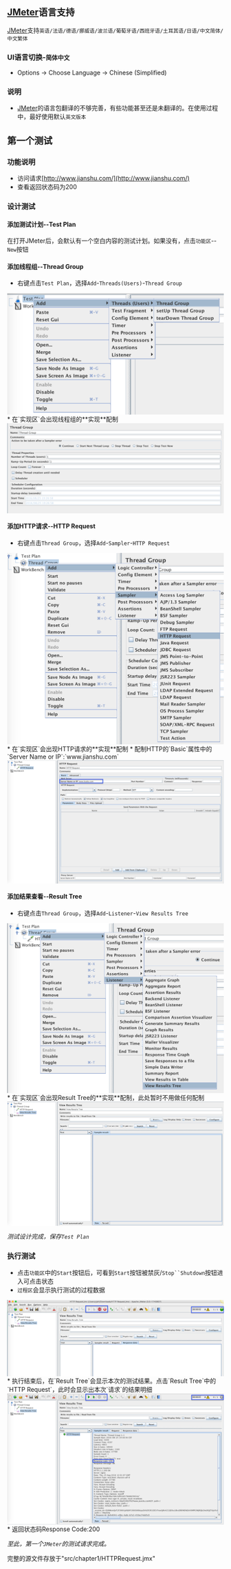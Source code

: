 
## [JMeter](http://jmeter.apache.org/)语言支持

[JMeter](http://jmeter.apache.org/)支持`英语/法语/德语/挪威语/波兰语/葡萄牙语/西班牙语/土耳其语/日语/中文简体/中文繁体`

### UI语言切换-`简体中文`

* Options -> Choose Language -> Chinese (Simplified)

### 说明

* [JMeter](http://jmeter.apache.org/)的语言包翻译的不够完善，有些功能甚至还是未翻译的。在使用过程中，最好使用默认`英文版本`


## 第一个测试

### 功能说明
* 访问请求[http://www.jianshu.com/](http://www.jianshu.com/)
* 查看返回状态码为200

### 设计测试

#### 添加测试计划--Test Plan
 在打开JMeter后，会默认有一个空白内容的测试计划。如果没有，点击`功能区`--`New`按钮

#### 添加线程组--Thread Group
* 右键点击`Test Plan`，选择`Add`-`Threads(Users)`-`Thread Group`
<img src='../img/New-ThreadGroup.png' align='center'/>
* 在`实现区`会出现线程组的**实现**配制
<img src='../img/ThreadGroup-config.png' align='center'/>

#### 添加HTTP请求--HTTP Request
* 右键点击`Thread Group`，选择`Add`-`Sampler`-`HTTP Request`
<img src='../img/New-HttpRequest.png' align='center'>
* 在`实现区`会出现HTTP请求的**实现**配制
* 配制HTTP的`Basic`属性中的`Server Name or IP`:`www.jianshu.com`
<img src='../img/HttpRequest-config.png' align='center'>

#### 添加结果查看--Result Tree
* 右键点击`Thread Group`，选择`Add`-`Listener`-`View Results Tree`
<img src='../img/New-ResultTree.png' align='center'>
* 在`实现区`会出现Result Tree的**实现**配制，此处暂时不用做任何配制
<img src='../img/ResultTree-Config.png' align='center'>

_测试设计完成，保存`Test Plan`_

### 执行测试
* 点击`功能区`中的`Start`按钮后，可看到`Start`按钮被禁灰/`Stop``Shutdown`按钮进入可点击状态
* `过程区`会显示执行测试的过程数据
<img src='../img/ExecuteProgress.png' align='center' >
* 执行结束后，在`Result Tree`会显示本次的测试结果。点击`Result Tree`中的`HTTP Request`，此时会显示出本次`请求`的结果明细
<img src='../img/ResultTree-Result.png' align='center' >
 * 返回状态码Response Code:200

_至此，第一个`JMeter`的测试请求完成。_

完整的源文件存放于"src/chapter1/HTTPRequest.jmx"

